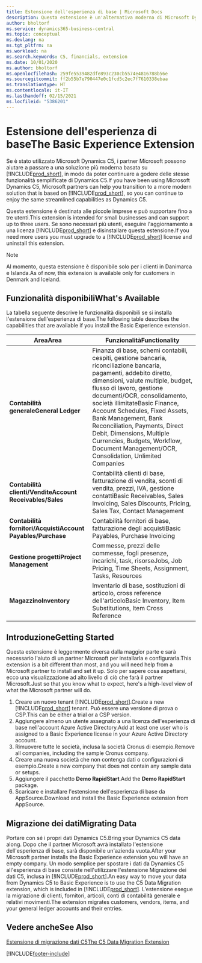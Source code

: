 ```yaml
---
title: Estensione dell'esperienza di base | Microsoft Docs
description: Questa estensione è un'alternativa moderna di Microsoft Dynamics C5.
author: bholtorf
ms.service: dynamics365-business-central
ms.topic: conceptual
ms.devlang: na
ms.tgt_pltfrm: na
ms.workload: na
ms.search.keywords: C5, financials, extension
ms.date: 10/01/2020
ms.author: bholtorf
ms.openlocfilehash: 259fe5539482dfe893c230cb5574e4816788b56e
ms.sourcegitcommit: ff2b55b7e790447e0c1fcd5c2ec7f7610338ebaa
ms.translationtype: HT
ms.contentlocale: it-IT
ms.lasthandoff: 02/15/2021
ms.locfileid: "5386201"
---
```

# <a name="the-basic-experience-extension"></a><span data-ttu-id="27155-103">Estensione dell'esperienza di base</span><span class="sxs-lookup"><span data-stu-id="27155-103">The Basic Experience Extension</span></span>
<span data-ttu-id="27155-104">Se è stato utilizzato Microsoft Dynamics C5, i partner Microsoft possono aiutare a passare a una soluzione più moderna basata su [!INCLUDE[prod_short](includes/prod_short.md)], in modo da poter continuare a godere delle stesse funzionalità semplificate di Dynamics C5.</span><span class="sxs-lookup"><span data-stu-id="27155-104">If you have been using Microsoft Dynamics C5, Microsoft partners can help you transition to a more modern solution that is based on [!INCLUDE[prod_short](includes/prod_short.md)], so you can continue to enjoy the same streamlined capabilities as Dynamics C5.</span></span>

<span data-ttu-id="27155-105">Questa estensione è destinata alle piccole imprese e può supportare fino a tre utenti.</span><span class="sxs-lookup"><span data-stu-id="27155-105">This extension is intended for small businesses and can support up to three users.</span></span> <span data-ttu-id="27155-106">Se sono necessari più utenti, eseguire l'aggiornamento a una licenza [!INCLUDE[prod_short](includes/prod_short.md)] e disinstallare questa estensione.</span><span class="sxs-lookup"><span data-stu-id="27155-106">If you need more users you must upgrade to a [!INCLUDE[prod_short](includes/prod_short.md)] license and uninstall this extension.</span></span>

> [!NOTE]
> <span data-ttu-id="27155-107">Al momento, questa estensione è disponibile solo per i clienti in Danimarca e Islanda.</span><span class="sxs-lookup"><span data-stu-id="27155-107">As of now, this extension is available only for customers in Denmark and Iceland.</span></span> 

## <a name="whats-available"></a><span data-ttu-id="27155-108">Funzionalità disponibili</span><span class="sxs-lookup"><span data-stu-id="27155-108">What's Available</span></span>
<span data-ttu-id="27155-109">La tabella seguente descrive le funzionalità disponibili se si installa l'estensione dell'esperienza di base.</span><span class="sxs-lookup"><span data-stu-id="27155-109">The following table describes the capabilities that are available if you install the Basic Experience extension.</span></span>

|<span data-ttu-id="27155-110">Area</span><span class="sxs-lookup"><span data-stu-id="27155-110">Area</span></span>  |<span data-ttu-id="27155-111">Funzionalità</span><span class="sxs-lookup"><span data-stu-id="27155-111">Functionality</span></span>  |
|---------|---------|
|<span data-ttu-id="27155-112">**Contabilità generale**</span><span class="sxs-lookup"><span data-stu-id="27155-112">**General Ledger**</span></span> |<span data-ttu-id="27155-113">Finanza di base, schemi contabili, cespiti, gestione bancaria, riconciliazione bancaria, pagamenti, addebito diretto, dimensioni, valute multiple, budget, flusso di lavoro, gestione documenti/OCR, consolidamento, società illimitate</span><span class="sxs-lookup"><span data-stu-id="27155-113">Basic Finance, Account Schedules, Fixed Assets, Bank Management, Bank Reconciliation, Payments, Direct Debit, Dimensions, Multiple Currencies, Budgets, Workflow, Document Management/OCR, Consolidation, Unlimited Companies</span></span>|
|<span data-ttu-id="27155-114">**Contabilità clienti/Vendite**</span><span class="sxs-lookup"><span data-stu-id="27155-114">**Account Receivables/Sales**</span></span> |<span data-ttu-id="27155-115">Contabilità clienti di base, fatturazione di vendita, sconti di vendita, prezzi, IVA, gestione contatti</span><span class="sxs-lookup"><span data-stu-id="27155-115">Basic Receivables, Sales Invoicing, Sales Discounts, Pricing, Sales Tax, Contact Management</span></span> |
|<span data-ttu-id="27155-116">**Contabilità fornitori/Acquisti**</span><span class="sxs-lookup"><span data-stu-id="27155-116">**Account Payables/Purchase**</span></span> |<span data-ttu-id="27155-117">Contabilità fornitori di base, fatturazione degli acquisti</span><span class="sxs-lookup"><span data-stu-id="27155-117">Basic Payables, Purchase Invoicing</span></span> |
|<span data-ttu-id="27155-118">**Gestione progetti**</span><span class="sxs-lookup"><span data-stu-id="27155-118">**Project Management**</span></span> |<span data-ttu-id="27155-119">Commesse, prezzi delle commesse, fogli presenze, incarichi, task, risorse</span><span class="sxs-lookup"><span data-stu-id="27155-119">Jobs, Job Pricing, Time Sheets, Assignment, Tasks, Resources</span></span> |
|<span data-ttu-id="27155-120">**Magazzino**</span><span class="sxs-lookup"><span data-stu-id="27155-120">**Inventory**</span></span> |<span data-ttu-id="27155-121">Inventario di base, sostituzioni di articolo, cross reference dell'articolo</span><span class="sxs-lookup"><span data-stu-id="27155-121">Basic Inventory, Item Substitutions, Item Cross Reference</span></span> |

## <a name="getting-started"></a><span data-ttu-id="27155-122">Introduzione</span><span class="sxs-lookup"><span data-stu-id="27155-122">Getting Started</span></span>
<span data-ttu-id="27155-123">Questa estensione è leggermente diversa dalla maggior parte e sarà necessario l'aiuto di un partner Microsoft per installarla e configurarla.</span><span class="sxs-lookup"><span data-stu-id="27155-123">This extension is a bit different than most, and you will need help from a Microsoft partner to install and set it up.</span></span> <span data-ttu-id="27155-124">Solo per sapere cosa aspettarsi, ecco una visualizzazione ad alto livello di ciò che farà il partner Microsoft.</span><span class="sxs-lookup"><span data-stu-id="27155-124">Just so that you know what to expect, here's a high-level view of what the Microsoft partner will do.</span></span>

1. <span data-ttu-id="27155-125">Creare un nuovo tenant [!INCLUDE[prod_short](includes/prod_short.md)].</span><span class="sxs-lookup"><span data-stu-id="27155-125">Create a new [!INCLUDE[prod_short](includes/prod_short.md)] tenant.</span></span> <span data-ttu-id="27155-126">Può essere una versione di prova o CSP.</span><span class="sxs-lookup"><span data-stu-id="27155-126">This can be either a trial or a CSP version.</span></span>
2. <span data-ttu-id="27155-127">Aggiungere almeno un utente assegnato a una licenza dell'esperienza di base nell'account Azure Active Directory.</span><span class="sxs-lookup"><span data-stu-id="27155-127">Add at least one user who is assigned to a Basic Experience license in your Azure Active Directory account.</span></span>
3. <span data-ttu-id="27155-128">Rimuovere tutte le società, inclusa la società Cronus di esempio.</span><span class="sxs-lookup"><span data-stu-id="27155-128">Remove all companies, including the sample Cronus company.</span></span>
4. <span data-ttu-id="27155-129">Creare una nuova società che non contenga dati o configurazioni di esempio.</span><span class="sxs-lookup"><span data-stu-id="27155-129">Create a new company that does not contain any sample data or setups.</span></span>
5. <span data-ttu-id="27155-130">Aggiungere il pacchetto **Demo RapidStart**.</span><span class="sxs-lookup"><span data-stu-id="27155-130">Add the **Demo RapidStart** package.</span></span> <!--what does the pockage contain?-->
6. <span data-ttu-id="27155-131">Scaricare e installare l'estensione dell'esperienza di base da AppSource.</span><span class="sxs-lookup"><span data-stu-id="27155-131">Download and install the Basic Experience extension from AppSource.</span></span>

## <a name="migrating-data"></a><span data-ttu-id="27155-132">Migrazione dei dati</span><span class="sxs-lookup"><span data-stu-id="27155-132">Migrating Data</span></span>
<span data-ttu-id="27155-133">Portare con sé i propri dati Dynamics C5.</span><span class="sxs-lookup"><span data-stu-id="27155-133">Bring your Dynamics C5 data along.</span></span> <span data-ttu-id="27155-134">Dopo che il partner Microsoft avrà installato l'estensione dell'esperienza di base, sarà disponibile un'azienda vuota.</span><span class="sxs-lookup"><span data-stu-id="27155-134">After your Microsoft partner installs the Basic Experience extension you will have an empty company.</span></span> <span data-ttu-id="27155-135">Un modo semplice per spostare i dati da Dynamics C5 all'esperienza di base consiste nell'utilizzare l'estensione Migrazione dei dati C5, inclusa in [!INCLUDE[prod_short](includes/prod_short.md)].</span><span class="sxs-lookup"><span data-stu-id="27155-135">An easy way to move your data from Dynamics C5 to Basic Experience is to use the C5 Data Migration extension, which is included in [!INCLUDE[prod_short](includes/prod_short.md)].</span></span> <span data-ttu-id="27155-136">L'estensione esegue la migrazione di clienti, fornitori, articoli, conti di contabilità generale e relativi movimenti.</span><span class="sxs-lookup"><span data-stu-id="27155-136">The extension migrates customers, vendors, items, and your general ledger accounts and their entries.</span></span>

## <a name="see-also"></a><span data-ttu-id="27155-137">Vedere anche</span><span class="sxs-lookup"><span data-stu-id="27155-137">See Also</span></span>
[<span data-ttu-id="27155-138">Estensione di migrazione dati C5</span><span class="sxs-lookup"><span data-stu-id="27155-138">The C5 Data Migration Extension</span></span>](ui-extensions-c5-data-migration.md)

[!INCLUDE[footer-include](includes/footer-banner.md)]